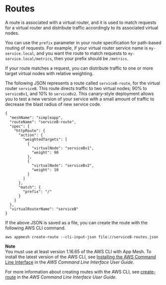 # Routes<a name="routes"></a>

A route is associated with a virtual router, and it is used to match requests for a virtual router and distribute traffic accordingly to its associated virtual nodes\.

You can use the `prefix` parameter in your route specification for path\-based routing of requests\. For example, if your virtual router service name is `my-service.local`, and you want the route to match requests to `my-service.local/metrics`, then your prefix should be `/metrics`\.

If your route matches a request, you can distribute traffic to one or more target virtual nodes with relative weighting\.

The following JSON represents a route called `serviceB-route`, for the virtual router `serviceB`\. This route directs traffic to two virtual nodes; 90% to `serviceBv1`, and 10% to `serviceBv2`\. This canary\-style deployment allows you to test a new version of your service with a small amount of traffic to decrease the blast radius of new service code\.

```
{
  "meshName": "simpleapp",
  "routeName": "serviceB-route",
  "spec": {
    "httpRoute": {
      "action": {
        "weightedTargets": [
          {
            "virtualNode": "serviceBv1",
            "weight": 90
          },
          {
            "virtualNode": "serviceBv2",
            "weight": 10
          }
        ]
      },
      "match": {
        "prefix": "/"
      }
    }
  },
  "virtualRouterName": "serviceB"
}
```

If the above JSON is saved as a file, you can create the route with the following AWS CLI command\.

```
aws appmesh create-route --cli-input-json file://serviceB-routes.json
```

**Note**  
You must use at least version 1\.16\.65 of the AWS CLI with App Mesh\. To install the latest version of the AWS CLI, see [Installing the AWS Command Line Interface](https://docs.aws.amazon.com/cli/latest/userguide/installing.html) in the *AWS Command Line Interface User Guide*\.

For more information about creating routes with the AWS CLI, see [create\-route](https://docs.aws.amazon.com/cli/latest/reference/appmesh/create-route.html) in the *AWS Command Line Interface User Guide*\.